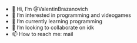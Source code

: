 - 👋 Hi, I’m @ValentinBrazanovich
- 👀 I’m interested in programming and videogames
- 🌱 I’m currently learning programming
- 💞️ I’m looking to collaborate on idk
- 📫 How to reach me: mail

<!---
ValentinBrazanovich/ValentinBrazanovich is a ✨ special ✨ repository because its `README.md` (this file) appears on your GitHub profile.
You can click the Preview link to take a look at your changes.
--->
